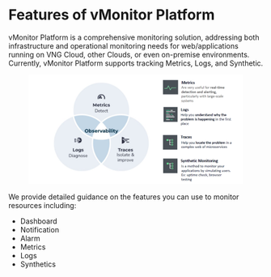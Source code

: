 # Features of vMonitor Platform

vMonitor Platform is a comprehensive monitoring solution, addressing both infrastructure and operational monitoring needs for web/applications running on VNG Cloud, other Clouds, or even on-premise environments. Currently, vMonitor Platform supports tracking Metrics, Logs, and Synthetic.​

<figure><img src="../.gitbook/assets/image (46).png" alt=""><figcaption></figcaption></figure>

We provide detailed guidance on the features you can use to monitor resources including:

* Dashboard
* Notification
* Alarm
* Metrics
* Logs
* Synthetics
